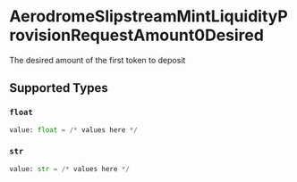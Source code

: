 # AerodromeSlipstreamMintLiquidityProvisionRequestAmount0Desired

The desired amount of the first token to deposit


## Supported Types

### `float`

```python
value: float = /* values here */
```

### `str`

```python
value: str = /* values here */
```

